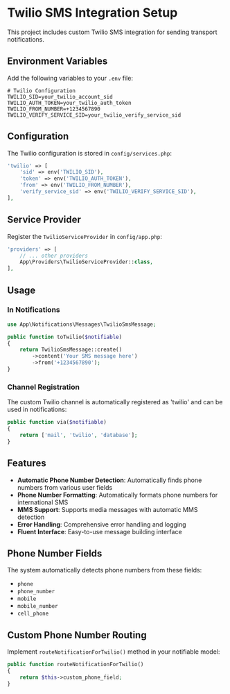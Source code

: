 # Twilio SMS Integration Setup

This project includes custom Twilio SMS integration for sending transport notifications.

## Environment Variables

Add the following variables to your `.env` file:

```env
# Twilio Configuration
TWILIO_SID=your_twilio_account_sid
TWILIO_AUTH_TOKEN=your_twilio_auth_token
TWILIO_FROM_NUMBER=+1234567890
TWILIO_VERIFY_SERVICE_SID=your_twilio_verify_service_sid
```

## Configuration

The Twilio configuration is stored in `config/services.php`:

```php
'twilio' => [
    'sid' => env('TWILIO_SID'),
    'token' => env('TWILIO_AUTH_TOKEN'),
    'from' => env('TWILIO_FROM_NUMBER'),
    'verify_service_sid' => env('TWILIO_VERIFY_SERVICE_SID'),
],
```

## Service Provider

Register the `TwilioServiceProvider` in `config/app.php`:

```php
'providers' => [
    // ... other providers
    App\Providers\TwilioServiceProvider::class,
],
```

## Usage

### In Notifications

```php
use App\Notifications\Messages\TwilioSmsMessage;

public function toTwilio($notifiable)
{
    return TwilioSmsMessage::create()
        ->content('Your SMS message here')
        ->from('+1234567890');
}
```

### Channel Registration

The custom Twilio channel is automatically registered as 'twilio' and can be used in notifications:

```php
public function via($notifiable)
{
    return ['mail', 'twilio', 'database'];
}
```

## Features

- **Automatic Phone Number Detection**: Automatically finds phone numbers from various user fields
- **Phone Number Formatting**: Automatically formats phone numbers for international SMS
- **MMS Support**: Supports media messages with automatic MMS detection
- **Error Handling**: Comprehensive error handling and logging
- **Fluent Interface**: Easy-to-use message building interface

## Phone Number Fields

The system automatically detects phone numbers from these fields:
- `phone`
- `phone_number`
- `mobile`
- `mobile_number`
- `cell_phone`

## Custom Phone Number Routing

Implement `routeNotificationForTwilio()` method in your notifiable model:

```php
public function routeNotificationForTwilio()
{
    return $this->custom_phone_field;
}
```
